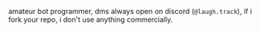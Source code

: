 amateur bot programmer, dms always open on discord (`@laugh.track`), if i fork your repo, i don't use anything commercially.
<!---
courier-made-it/courier-made-it is a ✨ special ✨ repository because its `README.md` (this file) appears on your GitHub profile.
You can click the Preview link to take a look at your changes.
--->
